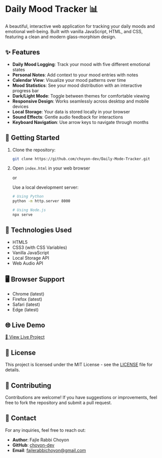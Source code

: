 # Daily Mood Tracker 📊

A beautiful, interactive web application for tracking your daily moods and emotional well-being. Built with vanilla JavaScript, HTML, and CSS, featuring a clean and modern glass-morphism design.

## ✨ Features

- **Daily Mood Logging**: Track your mood with five different emotional states
- **Personal Notes**: Add context to your mood entries with notes
- **Calendar View**: Visualize your mood patterns over time
- **Mood Statistics**: See your mood distribution with an interactive progress bar
- **Dark/Light Mode**: Toggle between themes for comfortable viewing
- **Responsive Design**: Works seamlessly across desktop and mobile devices
- **Local Storage**: Your data is stored locally in your browser
- **Sound Effects**: Gentle audio feedback for interactions
- **Keyboard Navigation**: Use arrow keys to navigate through months

## 🚀 Getting Started

1. Clone the repository:
   ```bash
   git clone https://github.com/choyon-dev/Daily-Mode-Tracker.git
   ```

2. Open `index.html` in your web browser

   or

   Use a local development server:
   ```bash
   # Using Python
   python -m http.server 8000

   # Using Node.js
   npx serve
   ```

## 🎨 Technologies Used

- HTML5
- CSS3 (with CSS Variables)
- Vanilla JavaScript
- Local Storage API
- Web Audio API

## 🖥️ Browser Support

- Chrome (latest)
- Firefox (latest)
- Safari (latest)
- Edge (latest)


## 🌐 Live Demo

[🔗 View Live Project](https://your-username.github.io/daily-mood-tracker/)

## 📜 License

This project is licensed under the MIT License - see the [LICENSE](LICENSE) file for details.

## 🤝 Contributing

Contributions are welcome! If you have suggestions or improvements, feel free to fork the repository and submit a pull request.

## 📧 Contact

For any inquiries, feel free to reach out:
- **Author**: Fajle Rabbi Choyon
- **GitHub**: [choyon-dev](https://github.com/choyon-dev)
- **Email**: fajlerabbichoyon@gmail.com
